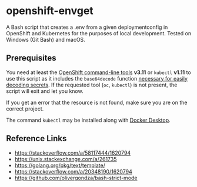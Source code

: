 # openshift-envget

A Bash script that creates a .env from a given deploymentconfig in OpenShift and
Kubernetes for the purposes of local development. Tested on Windows (Git Bash) and macOS.

## Prerequisites

You need at least the [OpenShift command-line tools](https://github.com/openshift/origin/releases)
__v3.11__ or `kubectl` __v1.11__ to use this script as it includes the `base64decode` function
[necessary for easily decoding secrets](https://github.com/kubernetes/kubernetes/pull/60755). If the
requested tool (`oc`, `kubectl`) is not present, the script will exit and let you know.

If you get an error that the resource is not found, make sure you are on the correct project.

The command `kubectl` may be installed along with
[Docker Desktop](https://www.docker.com/products/docker-desktop).

## Reference Links
- <https://stackoverflow.com/a/58117444/1620794>
- <https://unix.stackexchange.com/a/261735>
- <https://golang.org/pkg/text/template/>
- <https://stackoverflow.com/a/20348190/1620794>
- <https://github.com/olivergondza/bash-strict-mode>
